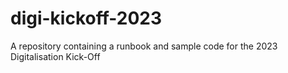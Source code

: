 # digi-kickoff-2023
A repository containing a runbook and sample code for the 2023 Digitalisation Kick-Off
